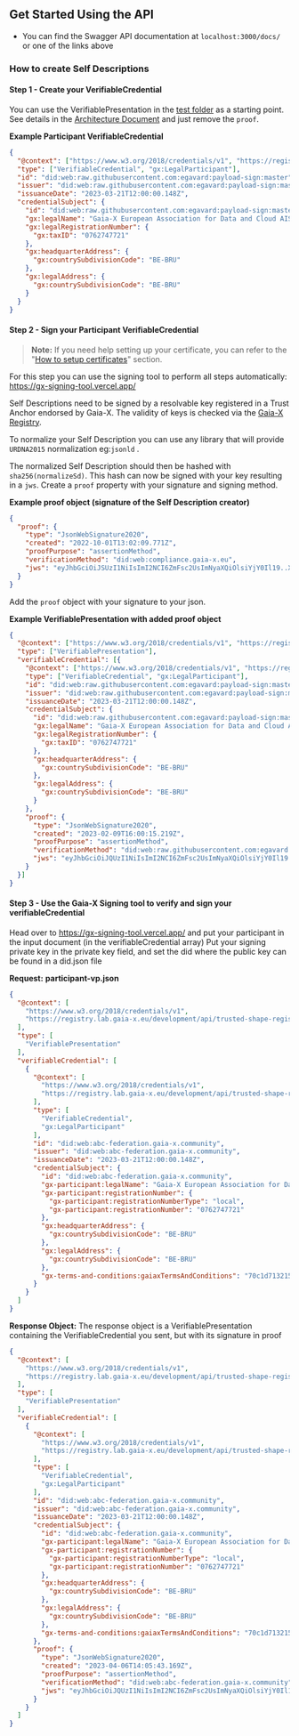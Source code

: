 
## Get Started Using the API

- You can find the Swagger API documentation at `localhost:3000/docs/` or one of the links above

### How to create Self Descriptions

#### Step 1 - Create your VerifiableCredential

You can use the VerifiablePresentation in the [test folder](https://gitlab.com/gaia-x/lab/compliance/gx-compliance/-/tree/main/src/tests/fixtures) as a starting point. See details in the [Architecture Document](https://gaia-x.gitlab.io/policy-rules-committee/trust-framework/participant/) and just remove the `proof`.


**Example Participant VerifiableCredential**

```json
{
  "@context": ["https://www.w3.org/2018/credentials/v1", "https://registry.lab.gaia-x.eu/development/api/trusted-shape-registry/v1/shapes/jsonld/trustframework#"],
  "type": ["VerifiableCredential", "gx:LegalParticipant"],
  "id": "did:web:raw.githubusercontent.com:egavard:payload-sign:master",
  "issuer": "did:web:raw.githubusercontent.com:egavard:payload-sign:master",
  "issuanceDate": "2023-03-21T12:00:00.148Z",
  "credentialSubject": {
    "id": "did:web:raw.githubusercontent.com:egavard:payload-sign:master",
    "gx:legalName": "Gaia-X European Association for Data and Cloud AISBL",
    "gx:legalRegistrationNumber": {
      "gx:taxID": "0762747721"
    },
    "gx:headquarterAddress": {
      "gx:countrySubdivisionCode": "BE-BRU"
    },
    "gx:legalAddress": {
      "gx:countrySubdivisionCode": "BE-BRU"
    }
  }
}
```

#### Step 2 - Sign your Participant VerifiableCredential

> **Note:**
> If you need help setting up your certificate, you can refer to the "[How to setup certificates](#how-to-setup-certificates)" section.

For this step you can use the signing tool to perform all steps automatically: https://gx-signing-tool.vercel.app/

Self Descriptions need to be signed by a resolvable key registered in a Trust Anchor endorsed by Gaia-X. The validity of keys is checked via the [Gaia-X Registry](https://gitlab.com/gaia-x/lab/compliance/gx-registry/).

To normalize your Self Description you can use any library that will provide `URDNA2015` normalization eg:`jsonld` .

The normalized Self Description should then be hashed with `sha256(normalizeSd)`. This hash can now be signed with your key resulting in a `jws`. Create a `proof` property with your signature and signing method.

**Example proof object (signature of the Self Description creator)**

```json
{
  "proof": {
    "type": "JsonWebSignature2020",
    "created": "2022-10-01T13:02:09.771Z",
    "proofPurpose": "assertionMethod",
    "verificationMethod": "did:web:compliance.gaia-x.eu",
    "jws": "eyJhbGciOiJSUzI1NiIsImI2NCI6ZmFsc2UsImNyaXQiOlsiYjY0Il19..XQqRvvuxW1xHUy_eRzOk4LwyjwlRofg0JBiO0nrWGHAjwMA87OVJ37mB6GylgEttEaUjXQV-QmbGfEnE-YQf5S7B-id9Lld-CC-vW8M-2EvXh3oQp3l5W35mvvdVQXBj16LLskQZpfZGRHM0hn7zGEw24fDc_tLaGoNR9LQ6UzmSrHMwFFVWz6XH3RoG-UY0aZDpnAxjpWxUWaa_Jzf65bfNlx2EdSv3kIKKYJLUlQTk0meuFDD23VrkGStQTGQ8GijY3BNo6QWw889tt5YKWtiSZjbDYYHsVCwMzPoKT0hVJ1wy2ve6pJ4MSYfhiMxoDq6YBOm-oYKYfBeN22fjqQ"
  } 
}
```

Add the `proof` object with your signature to your json.

**Example VerifiablePresentation with added proof object**

```json
{
  "@context": ["https://www.w3.org/2018/credentials/v1", "https://registry.lab.gaia-x.eu/development/api/trusted-shape-registry/v1/shapes/jsonld/trustframework#"],
  "type": ["VerifiablePresentation"],
  "verifiableCredential": [{
    "@context": ["https://www.w3.org/2018/credentials/v1", "https://registry.lab.gaia-x.eu/development/api/trusted-shape-registry/v1/shapes/jsonld/trustframework#"],
    "type": ["VerifiableCredential", "gx:LegalParticipant"],
    "id": "did:web:raw.githubusercontent.com:egavard:payload-sign:master",
    "issuer": "did:web:raw.githubusercontent.com:egavard:payload-sign:master",
    "issuanceDate": "2023-03-21T12:00:00.148Z",
    "credentialSubject": {
      "id": "did:web:raw.githubusercontent.com:egavard:payload-sign:master",
      "gx:legalName": "Gaia-X European Association for Data and Cloud AISBL",
      "gx:legalRegistrationNumber": {
        "gx:taxID": "0762747721"
      },
      "gx:headquarterAddress": {
        "gx:countrySubdivisionCode": "BE-BRU"
      },
      "gx:legalAddress": {
        "gx:countrySubdivisionCode": "BE-BRU"
      }
    },
    "proof": {
      "type": "JsonWebSignature2020",
      "created": "2023-02-09T16:00:15.219Z",
      "proofPurpose": "assertionMethod",
      "verificationMethod": "did:web:raw.githubusercontent.com:egavard:payload-sign:master",
      "jws": "eyJhbGciOiJQUzI1NiIsImI2NCI6ZmFsc2UsImNyaXQiOlsiYjY0Il19..lylU5Iy9hWdUN9jX7mCC1WejBp5QneJYLJ4iswBWiy8z2Yg9-W274anOnhxFK7dtlNPxoQGMPbUpR383aw4pjP0k48Rql_GiaNoTEvqixPaiLBuBng1srO1St440nQ1u9S42cD519cJ_ITdOod9nNapGpbKbD9BuULB85mp9urnH231Ph4godd9QOSHtf3ybA2tb7hgENxBgL433f0hDQ08KJnxJM43ku7ryoew-D_GHSY96AFtyalexaLlmmmIGO-SnpPX0JJgqFlE7ouPnV6DCB9Y8c0DHOCZEdXSYnonVh5qjBM598RUXlmvEJ2REJeJwvU8A3YUUqEREKEmhBQ"
    }
  }]
}
```

#### Step 3 - Use the Gaia-X Signing tool to verify and sign your verifiableCredential

Head over to https://gx-signing-tool.vercel.app/ and put your participant in the input document (in the verifiableCredential array)
Put your signing private key in the private key field, and set the did where the public key can be found in a did.json file

**Request:**
**participant-vp.json**

```json
{
  "@context": [
    "https://www.w3.org/2018/credentials/v1",
    "https://registry.lab.gaia-x.eu/development/api/trusted-shape-registry/v1/shapes/jsonld/trustframework#"
  ],
  "type": [
    "VerifiablePresentation"
  ],
  "verifiableCredential": [
    {
      "@context": [
        "https://www.w3.org/2018/credentials/v1",
        "https://registry.lab.gaia-x.eu/development/api/trusted-shape-registry/v1/shapes/jsonld/trustframework#"
      ],
      "type": [
        "VerifiableCredential",
        "gx:LegalParticipant"
      ],
      "id": "did:web:abc-federation.gaia-x.community",
      "issuer": "did:web:abc-federation.gaia-x.community",
      "issuanceDate": "2023-03-21T12:00:00.148Z",
      "credentialSubject": {
        "id": "did:web:abc-federation.gaia-x.community",
        "gx-participant:legalName": "Gaia-X European Association for Data and Cloud AISBL",
        "gx-participant:registrationNumber": {
          "gx-participant:registrationNumberType": "local",
          "gx-participant:registrationNumber": "0762747721"
        },
        "gx:headquarterAddress": {
          "gx:countrySubdivisionCode": "BE-BRU"
        },
        "gx:legalAddress": {
          "gx:countrySubdivisionCode": "BE-BRU"
        },
        "gx-terms-and-conditions:gaiaxTermsAndConditions": "70c1d713215f95191a11d38fe2341faed27d19e083917bc8732ca4fea4976700"
      }
    }
  ]
}
```

**Response Object:**
The response object is a VerifiablePresentation containing the VerifiableCredential you sent, but with its signature in proof
```json
{
  "@context": [
    "https://www.w3.org/2018/credentials/v1",
    "https://registry.lab.gaia-x.eu/development/api/trusted-shape-registry/v1/shapes/jsonld/trustframework#"
  ],
  "type": [
    "VerifiablePresentation"
  ],
  "verifiableCredential": [
    {
      "@context": [
        "https://www.w3.org/2018/credentials/v1",
        "https://registry.lab.gaia-x.eu/development/api/trusted-shape-registry/v1/shapes/jsonld/trustframework#"
      ],
      "type": [
        "VerifiableCredential",
        "gx:LegalParticipant"
      ],
      "id": "did:web:abc-federation.gaia-x.community",
      "issuer": "did:web:abc-federation.gaia-x.community",
      "issuanceDate": "2023-03-21T12:00:00.148Z",
      "credentialSubject": {
        "id": "did:web:abc-federation.gaia-x.community",
        "gx-participant:legalName": "Gaia-X European Association for Data and Cloud AISBL",
        "gx-participant:registrationNumber": {
          "gx-participant:registrationNumberType": "local",
          "gx-participant:registrationNumber": "0762747721"
        },
        "gx:headquarterAddress": {
          "gx:countrySubdivisionCode": "BE-BRU"
        },
        "gx:legalAddress": {
          "gx:countrySubdivisionCode": "BE-BRU"
        },
        "gx-terms-and-conditions:gaiaxTermsAndConditions": "70c1d713215f95191a11d38fe2341faed27d19e083917bc8732ca4fea4976700"
      },
      "proof": {
        "type": "JsonWebSignature2020",
        "created": "2023-04-06T14:05:43.169Z",
        "proofPurpose": "assertionMethod",
        "verificationMethod": "did:web:abc-federation.gaia-x.community",
        "jws": "eyJhbGciOiJQUzI1NiIsImI2NCI6ZmFsc2UsImNyaXQiOlsiYjY0Il19..ME2O-0DM9dkHUeQprDLhagGmNVfgxnjHavCr5CbtqndYtVvEy_uuKgcTqOl8PCTN9BPTB136nVil9l8iNRe4_lQe77b7JSq8UUAONnoWuHtjJJuyhXpZbNCmShEvnoZN07PzKetm5pxBhU61ga0hHNnaNt5Id4CUCfgcR9ngAuoOS07P5zydXdM3eU6-FC9uLav5hlexPqYw5xtczQlNua6S5qeW5y_NVX2sl9F7llmO5J3mtz3Oc_a_NaU-IRDKTDzImy8se4imf_EMudQ2gCtl6kqbXpnU9DZgg1riCVkxW-HvrmS7HCMzd2C3fwYtX92jMSX1Rhbow12NweBJJw"
      }
    }
  ]
}
```
